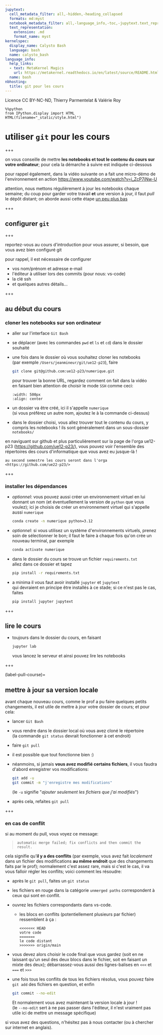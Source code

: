 ```yaml
---
jupytext:
  cell_metadata_filter: all,-hidden,-heading_collapsed
  formats: md:myst
  notebook_metadata_filter: all,-language_info,-toc,-jupytext.text_representation.jupytext_version,-jupytext.text_representation.format_version
  text_representation:
    extension: .md
    format_name: myst
kernelspec:
  display_name: Calysto Bash
  language: bash
  name: calysto_bash
language_info:
  help_links:
  - text: MetaKernel Magics
    url: https://metakernel.readthedocs.io/en/latest/source/README.html
  name: bash
nbhosting:
  title: git pour les cours
---
```


Licence CC BY-NC-ND, Thierry Parmentelat & Valérie Roy

```{code-cell}
%%python
from IPython.display import HTML
HTML(filename="_static/style.html")
```

# utiliser `git` pour les cours

+++

on vous conseille de mettre **les notebooks et tout le contenu du cours sur votre
ordinateur**; pour cela la démarche à suivre est indiquée ci-dessous

pour rappel également, dans la vidéo suivante on a fait une micro-démo
de l'environnement en action
<https://www.youtube.com/watch?v=i_ZcP7iNw-U>

attention, nous mettons régulièrement à jour les notebooks chaque semaine; du
coup pour garder votre travail **et** une version à jour, il faut *pull* le dépôt
distant; on aborde aussi cette étape [un peu plus bas](label-pull-course)

+++

## configurer `git`

+++

reportez-vous au cours d'introduction pour vous assurer, si besoin, que vous
avez bien configuré git

pour rappel, il est nécessaire de configurer

* vos nom/prénom et adresse e-mail
* l'éditeur à utiliser lors des commits (pour nous: vs-code)
* la clé ssh
* et quelques autres détails...

+++

## au début du cours

### cloner les notebooks sur son ordinateur

* aller sur l'interface `Git Bash`
* se déplacer (avec les commandes `pwd` et `ls` et `cd`) dans le dossier souhaité
* une fois dans le dossier où vous souhaitez cloner les notebooks  
  (par exemple `/Users/jeanmineur/git/ue12-p23`), faire

  ```bash
  git clone git@github.com:ue12-p23/numerique.git
  ```
  pour trouver la bonne URL, regardez comment on fait dans la vidéo  
  en faisant bien attention de choisir le mode `SSH` comme ceci:

  ```{image} media/github-choose-ssh.png
  :width: 500px
  :align: center
  ```

* un dossier va être créé, ici il s'appelle `numerique`  
  (si vous préférez un autre nom, ajoutez le à la commande ci-dessus)

* dans le dossier choisi, vous allez trouver tout le contenu du cours, y compris
  les  notebooks ! ils sont généralement dans un sous-dossier `notebooks/`

en naviguant sur github et plus particulièrement sur la page de l'orga
ue12-p23 (<https://github.com/ue12-p23/>), vous pouvez voir l'ensemble des
répertoires des cours d'informatique que vous avez eu jusque-là ! 

````{admonition} et au second semestre ?
au second semestre les cours seront dans l'orga <https://github.com/ue22-p23/>
````

+++

### installer les dépendances

* *optionnel*: vous pouvez aussi créer un environnement virtuel en lui donnant
  un nom (et éventuellement la version de `python` que vous voulez);
  ici je choisis de créer un environnement virtuel qui s'appelle aussi `numerique`

  ```bash
  conda create -n numerique python=3.12
  ```

* *optionnel*: si vous utilisez un système d'environnements virtuels, prenez
  soin de sélectionner le bon; il faut le faire à chaque fois qu'on crée un nouveau terminal,
  par exemple

  ```bash
  conda activate numerique
  ```

* dans le dossier du cours se trouve un fichier `requirements.txt`  
  allez dans ce dossier et tapez

  ```bash
  pip install -r requirements.txt
  ```

* a minima il vous faut avoir installé `jupyter` et `jupytext`  
  qui devraient en principe être installés à ce stade; si ce n'est pas le cas,
  faites

  ```bash
  pip install jupyter jupytext
  ```

+++

## lire le cours

* toujours dans le dossier du cours, en faisant

  ```bash
  jupyter lab
  ```

  vous lancez le serveur et ainsi pouvez lire les notebooks

+++

(label-pull-course)=
## mettre à jour sa version locale

avant chaque nouveau cours, comme le prof a pu faire quelques petits changements, il est utile de mettre à jour votre dossier de cours; et pour cela:

* lancer `Git Bash`
* vous rendre dans le dossier local où vous avez cloné le répertoire  
  (la commande `git status` devrait fonctionner à cet endroit)
* faire `git pull`
* il est possible que tout fonctionne bien :)
* néanmoins, si jamais **vous avez modifié certains fichiers**, il vous faudra
  d'abord enregistrer vos modifications:

  ```bash
  git add -u
  git commit -m "j'enregistre mes modifications"
  ```

  (le `-u` signifie "*ajouter seulement les fichiers que j'ai modifiés*")

* après cela, refaites `git pull`

+++

###  en cas de conflit

si au moment du pull, vous voyez ce message:  
>  `automatic merge failed; fix conflicts and then commit the result.`

cela signifie qu'**il y a des conflits** (par exemple, vous avez fait
*localement* dans un fichier des modifications **au même endroit** que des
changements faits par le prof); normalement c'est assez
rare, mais si c'est le cas, il va vous falloir régler les conflits; voici
comment les résoudre:

* après le `git pull`, faites un `git status`
* les fichiers en rouge dans la catégorie `unmerged paths` correspondent à ceux
  qui sont en conflit.

* ouvrez les fichiers correspondants dans vs-code.
  * les blocs en conflits (potentiellement plusieurs par fichier) ressemblent à ça :

    ```text
    <<<<<<< HEAD
    votre code
    =======
    le code distant
    >>>>>>> origin/main
    ```

* vous devez alors choisir le code final que vous gardez (soit en ne laissant
  qu'un seul des deux blocs dans le fichier, soit en faisant un mixte des deux);
  débarrassez-vous aussi des lignes-balises en `<<<` et `===` et `>>>`

* une fois tous les conflits de tous les fichiers résolus, vous pouvez faire
`git add` des fichiers en question, et enfin

  ```bash
  git commit --no-edit
  ```

  Et normalement vous avez maintenant la version locale à jour !  
  (le `--no-edit` sert à ne pas passer dans l'éditeur, il n'est vraiment pas
  utile ici de mettre un message spécifique)


si vous avez des questions, n'hésitez pas à nous contacter (ou à chercher sur
internet en anglais).
